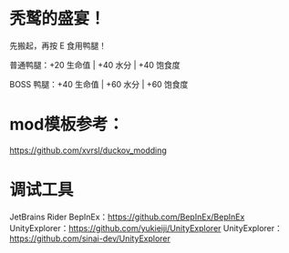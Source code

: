 # 秃鹫的盛宴！

先搬起，再按 E 食用鸭腿！

普通鸭腿：+20 生命值 | +40 水分 | +40 饱食度 

BOSS 鸭腿：+40 生命值 | +60 水分 | +60 饱食度 

# mod模板参考：
https://github.com/xvrsl/duckov_modding

# 调试工具
JetBrains Rider
BepInEx：https://github.com/BepInEx/BepInEx
UnityExplorer：https://github.com/yukieiji/UnityExplorer
UnityExplorer：https://github.com/sinai-dev/UnityExplorer
